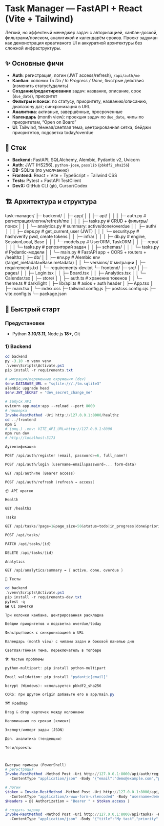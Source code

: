 ﻿# Task Manager — FastAPI + React (Vite + Tailwind)

Лёгкий, но эффектный менеджер задач с авторизацией, канбан-доской, фильтрами/поиском, аналитикой и календарём сроков. Проект задуман как демонстрация креативного UI и аккуратной архитектуры без сложной инфраструктуры.

## ✨ Основные фичи
- **Auth**: регистрация, логин (JWT access/refresh), `/api/auth/me`
- **Канбан**: колонки *To Do / In Progress / Done*, быстрые действия (изменить статус/удалить)
- **Создание/редактирование** задач: название, описание, срок (`due_date`), приоритет
- **Фильтры и поиск**: по статусу, приоритету, названию/описанию, диапазону дат; синхронизация в URL
- **Аналитика**: активные, завершённые, просроченные
- **Календарь** (month view): проекция задач по `due_date`, чипы по приоритетам, “Open on Board”
- **UI**: Tailwind, тёмная/светлая тема, центрированная сетка, бейджи приоритетов, подсветка today/overdue

## 🧰 Стек
- **Backend:** FastAPI, SQLAlchemy, Alembic, Pydantic v2, Uvicorn  
- **Auth:** JWT (HS256), `python-jose`, `passlib` (`pbkdf2_sha256`)  
- **DB:** SQLite (по умолчанию)  
- **Frontend:** React + Vite + TypeScript + Tailwind CSS  
- **Tests:** Pytest + FastAPI TestClient  
- **DevX:** GitHub CLI (`gh`), Cursor/Codex

## 🏗️ Архитектура и структура

task-manager/
├─ backend/
│ ├─ app/
│ │ ├─ api/
│ │ │ ├─ auth.py # регистрация/логин/refresh/me
│ │ │ ├─ tasks.py # CRUD + фильтры/поиск
│ │ │ └─ analytics.py # summary: active/done/overdue
│ │ ├─ auth/
│ │ │ ├─ deps.py # get_current_user (JWT)
│ │ │ └─ security.py # hash/verify pwd, create tokens
│ │ ├─ infra/
│ │ │ ├─ db.py # engine, SessionLocal, Base
│ │ │ └─ models.py # UserORM, TaskORM
│ │ ├─ repo/
│ │ │ └─ tasks.py # репозиторий задач
│ │ ├─ schemas/
│ │ │ └─ tasks.py # Pydantic-модели
│ │ └─ main.py # FastAPI app + CORS + routers + /healthz
│ ├─ db/
│ │ ├─ env.py # Alembic env (target_metadata=Base.metadata)
│ │ └─ versions/ # миграции
│ ├─ requirements.txt
│ └─ requirements-dev.txt
└─ frontend/
├─ src/
│ ├─ pages/
│ │ ├─ Login.tsx
│ │ ├─ Board.tsx
│ │ ├─ Analytics.tsx
│ │ └─ Calendar.tsx
│ ├─ store/
│ │ ├─ auth.ts # хранение токенов
│ │ └─ theme.ts # dark/light
│ ├─ lib/api.ts # axios + auth header
│ ├─ App.tsx
│ ├─ main.tsx
│ └─ index.css
├─ tailwind.config.js
├─ postcss.config.cjs
├─ vite.config.ts
└─ package.json
## 🚀 Быстрый старт

### Предустановки
- Python **3.10/3.11**, Node.js **18+**, Git

### 1) Backend
```powershell
cd backend
py -3.10 -m venv venv
.\venv\Scripts\Activate.ps1
pip install -r requirements.txt

# миграции/переменные окружения (dev)
$env:DATABASE_URL = "sqlite:///./tm.sqlite3"
alembic upgrade head
$env:JWT_SECRET = "dev_secret_change_me"

# запуск API
uvicorn app.main:app --reload --port 8000
# проверка
Invoke-RestMethod -Uri http://127.0.0.1:8000/healthz
cd ../frontend
npm i
# (опц.) .env: VITE_API_URL=http://127.0.0.1:8000
npm run dev
# http://localhost:5173

Аутентификация

POST /api/auth/register (email, password>=6, full_name?)

POST /api/auth/login (username=email&password=... form-data)

GET /api/auth/me (Bearer access)

POST /api/auth/refresh (refresh → access)

📦 API кратко

Health

GET /healthz

Tasks

GET /api/tasks/?page=1&page_size=50&status=todo|in_progress|done&priority=low|medium|high|urgent&q=...&from=YYYY-MM-DD&to=YYYY-MM-DD

POST /api/tasks/

PATCH /api/tasks/{id}

DELETE /api/tasks/{id}

Analytics

GET /api/analytics/summary → { active, done, overdue }

🧪 Тесты

cd backend
.\venv\Scripts\Activate.ps1
pip install -r requirements-dev.txt
pytest -q
🖼️ UI заметки

Три колонки канбана, центрированная раскладка

Бейджи приоритетов и подсветка overdue/today

Фильтры/поиск с синхронизацией в URL

Календарь (month view) с чипами задач и боковой панелью дня

Светлая/тёмная тема, переключатель в топбаре

🛠️ Частые проблемы

python-multipart: pip install python-multipart

Email validation: pip install "pydantic[email]"

bcrypt (Windows): используется pbkdf2_sha256

CORS: при другом origin добавьте его в app/main.py

🗺️ Roadmap

Drag & drop карточек между колонками

Напоминания по срокам (клиент)

Экспорт/импорт задач (JSON)

Доп. аналитика (тенденции)

Теги/проекты



Быстрые примеры (PowerShell)
# регистрация
Invoke-RestMethod -Method Post -Uri http://127.0.0.1:8000/api/auth/register `
  -ContentType "application/json" -Body '{"email":"demo@example.com","password":"demopass","full_name":"Demo"}'

# логин
$token = Invoke-RestMethod -Method Post -Uri http://127.0.0.1:8000/api/auth/login `
  -ContentType "application/x-www-form-urlencoded" -Body "username=demo@example.com&password=demopass"
$Headers = @{ Authorization = "Bearer " + $token.access }

# создать задачу
Invoke-RestMethod -Method Post -Uri http://127.0.0.1:8000/api/tasks/ -Headers $Headers `
  -ContentType "application/json" -Body '{"title":"My task","priority":"high","due_date":"2025-10-06"}'


